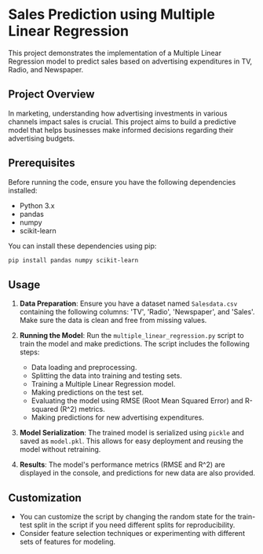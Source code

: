 # Sales Prediction using Multiple Linear Regression

This project demonstrates the implementation of a Multiple Linear Regression model to predict sales based on advertising expenditures in TV, Radio, and Newspaper.

## Project Overview

In marketing, understanding how advertising investments in various channels impact sales is crucial. This project aims to build a predictive model that helps businesses make informed decisions regarding their advertising budgets.

## Prerequisites

Before running the code, ensure you have the following dependencies installed:

- Python 3.x
- pandas
- numpy
- scikit-learn

You can install these dependencies using pip:

```bash
pip install pandas numpy scikit-learn
```

## Usage

1. **Data Preparation**: Ensure you have a dataset named `Salesdata.csv` containing the following columns: 'TV', 'Radio', 'Newspaper', and 'Sales'. Make sure the data is clean and free from missing values.

2. **Running the Model**: Run the `multiple_linear_regression.py` script to train the model and make predictions. The script includes the following steps:
   
   - Data loading and preprocessing.
   - Splitting the data into training and testing sets.
   - Training a Multiple Linear Regression model.
   - Making predictions on the test set.
   - Evaluating the model using RMSE (Root Mean Squared Error) and R-squared (R^2) metrics.
   - Making predictions for new advertising expenditures.

3. **Model Serialization**: The trained model is serialized using `pickle` and saved as `model.pkl`. This allows for easy deployment and reusing the model without retraining.

4. **Results**: The model's performance metrics (RMSE and R^2) are displayed in the console, and predictions for new data are also provided.

## Customization

- You can customize the script by changing the random state for the train-test split in the script if you need different splits for reproducibility.
- Consider feature selection techniques or experimenting with different sets of features for modeling.



